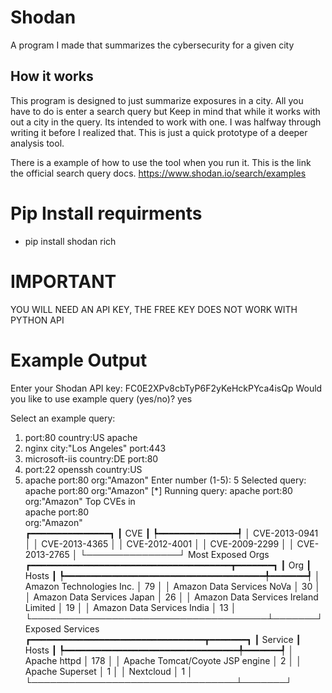 # Shodan
A program I made that summarizes the cybersecurity for a given city


## How it works

This program is designed to just summarize exposures in a city. All you have to do is enter a search query but Keep in mind that while it works
with out a city in the query. Its intended to work with one. I was halfway through writing it before I realized that. This is just a quick prototype of a deeper analysis tool.

There is a example of how to use the tool when you run it. This is the link the official search query docs. https://www.shodan.io/search/examples

# Pip Install requirments

- pip install shodan rich


# IMPORTANT

YOU WILL NEED AN API KEY, THE FREE KEY DOES NOT WORK WITH PYTHON API


# Example Output

Enter your Shodan API key: FC0E2XPv8cbTyP6F2yKeHckPYca4isQp
Would you like to use example query (yes/no)? yes

Select an example query:
1. port:80 country:US apache
2. nginx city:"Los Angeles" port:443
3. microsoft-iis country:DE port:80
4. port:22 openssh country:US
5. apache port:80 org:"Amazon"
Enter number (1-5): 5
Selected query: apache port:80 org:"Amazon"
[*] Running query: apache port:80 org:"Amazon"
   Top CVEs in   
 apache port:80  
  org:"Amazon"   
┏━━━━━━━━━━━━━━━┓
┃ CVE           ┃
┡━━━━━━━━━━━━━━━┩
│ CVE-2013-0941 │
│ CVE-2013-4365 │
│ CVE-2012-4001 │
│ CVE-2009-2299 │
│ CVE-2013-2765 │
└───────────────┘
               Most Exposed Orgs                
┏━━━━━━━━━━━━━━━━━━━━━━━━━━━━━━━━━━━━━━┳━━━━━━━┓
┃ Org                                  ┃ Hosts ┃
┡━━━━━━━━━━━━━━━━━━━━━━━━━━━━━━━━━━━━━━╇━━━━━━━┩
│ Amazon Technologies Inc.             │ 79    │
│ Amazon Data Services NoVa            │ 30    │
│ Amazon Data Services Japan           │ 26    │
│ Amazon Data Services Ireland Limited │ 19    │
│ Amazon Data Services India           │ 13    │
└──────────────────────────────────────┴───────┘
             Exposed Services
┏━━━━━━━━━━━━━━━━━━━━━━━━━━━━━━━━━┳━━━━━━━┓
┃ Service                         ┃ Hosts ┃
┡━━━━━━━━━━━━━━━━━━━━━━━━━━━━━━━━━╇━━━━━━━┩
│ Apache httpd                    │ 178   │
│ Apache Tomcat/Coyote JSP engine │ 2     │
│ Apache Superset                 │ 1     │
│ Nextcloud                       │ 1     │
└─────────────────────────────────┴───────┘